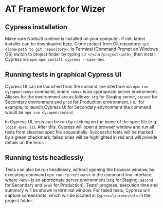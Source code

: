 # AT Framework for Wizer

## Cypress installation

Make sure NodeJS runtime is installed on your computer. If not, latest installer can be downloaded [here](https://nodejs.org/en/download/). Clone project from Git repository: ```git clone<path to git repository>```. In Terminal (Command Prompt on Windows OS) switch to project folder by typing ```cd </your/project/path>```, then install Cypress via ```npm```: ```npm install cypress --save-dev```.

## Running tests in graphical Cypress UI

Cypress UI can be launched from the comand line interface via ```npm run cy:open:<env>``` command, where ```<env>``` is an appropriate server environment. Aliases for the environment are as follows: ```stg``` for Staging server, ```second``` for Secondary environment and ```prod``` for Production environment, i.e., for example, to launch Cypress UI for Secondary environment the command would be ```npm run cy:open:second```.

In Cypress UI, tests can be run by clicking on the name of the spec file (e.g. ```login_spec.js```). After this, Cypress will open a browser window and  run all tests from sleected spec file sequentially. Successful tests will be marked by a green checkmark, failed ones will be highlighted in red and will provide details on the error.

## Running tests headlessly

Tests can also be run headlessly, without opening the browser window, by executing command ```npm run cy:run:<env>``` in the command line interface, where ```<env>``` is an appropriate server environment (```stg``` for Staging, ```second``` for Secondary and ```prod``` for Production). Tests' progress, execution time and summary will be shown in terminal window. For failed tests, Cypress will capture screenshots, which will be located in ```Cypress\screenshots``` in the project folder.
